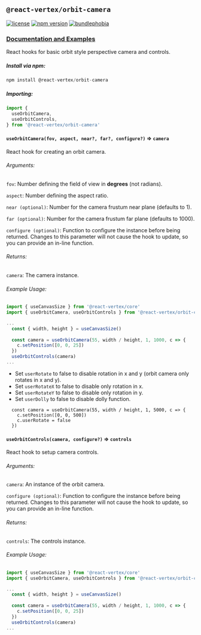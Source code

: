 ## `@react-vertex/orbit-camera`

[![license](https://img.shields.io/github/license/mashape/apistatus.svg?maxAge=2592000)](https://github.com/sghall/react-vertex/blob/master/packages/orbit-camera/LICENSE)
[![npm version](https://img.shields.io/npm/v/@react-vertex/orbit-camera.svg)](https://www.npmjs.com/package/@react-vertex/orbit-camera)
[![bundlephobia](https://badgen.net/bundlephobia/minzip/@react-vertex/orbit-camera)](https://bundlephobia.com/result?p=@react-vertex/orbit-camera)

### [Documentation and Examples](https://react-vertex.com)

React hooks for basic orbit style perspective camera and controls.

##### Install via npm:
```js
npm install @react-vertex/orbit-camera
```

##### Importing:

```js
import {
  useOrbitCamera,
  useOrbitControls,
} from '@react-vertex/orbit-camera'
```

#### `useOrbitCamera(fov, aspect, near?, far?, configure?)` => `camera`

React hook for creating an orbit camera.

###### Arguments:

`fov`: Number defining the field of view in **degrees** (not radians).

`aspect`: Number defining the aspect ratio.

`near (optional)`: Number for the camera frustum near plane (defaults to 1).

`far (optional)`: Number for the camera frustum far plane (defaults to 1000).

`configure (optional)`: Function to configure the instance before being returned. Changes to this parameter will not cause the hook to update, so you can provide an in-line function. 

###### Returns:

`camera`: The camera instance.

###### Example Usage:

```js
import { useCanvasSize } from '@react-vertex/core'
import { useOrbitCamera, useOrbitControls } from '@react-vertex/orbit-camera'

...
  const { width, height } = useCanvasSize()
  
  const camera = useOrbitCamera(55, width / height, 1, 1000, c => {
    c.setPosition([0, 0, 25])
  })
  useOrbitControls(camera)
...
```

- Set `userRotate` to false to disable rotation in x and y (orbit camera only rotates in x and y).
- Set `userRotateX` to false to disable only rotation in x.
- Set `userRotateY` to false to disable only rotation in y.
- Set `userDolly` to false to disable dolly function.

```
  const camera = useOrbitCamera(55, width / height, 1, 5000, c => {
    c.setPosition([0, 0, 500])
    c.userRotate = false
  })
```

#### `useOrbitControls(camera, configure?)` => `controls`

React hook to setup camera controls.

###### Arguments:

`camera`: An instance of the orbit camera.

`configure (optional)`: Function to configure the instance before being returned. Changes to this parameter will not cause the hook to update, so you can provide an in-line function. 

###### Returns:

`controls`: The controls instance.

###### Example Usage:

```js
import { useCanvasSize } from '@react-vertex/core'
import { useOrbitCamera, useOrbitControls } from '@react-vertex/orbit-camera'

...
  const { width, height } = useCanvasSize()
  
  const camera = useOrbitCamera(55, width / height, 1, 1000, c => {
    c.setPosition([0, 0, 25])
  })
  useOrbitControls(camera)
...
